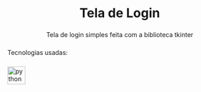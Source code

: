 <h1 align="center">Tela de Login</h1>

###

<p align="center">Tela de login simples feita com a biblioteca tkinter</p>

###

<p align="left">Tecnologias usadas:</p>

###

<div align="left">
  <img src="https://cdn.jsdelivr.net/gh/devicons/devicon/icons/python/python-original.svg" height="40" alt="python logo"  />
</div>

###
